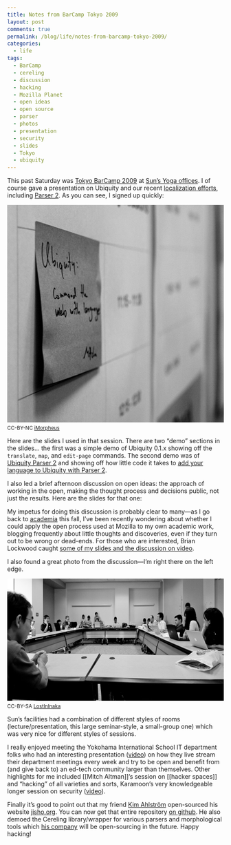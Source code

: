 ```yaml
---
title: Notes from BarCamp Tokyo 2009
layout: post
comments: true
permalink: /blog/life/notes-from-barcamp-tokyo-2009/
categories:
  - life
tags:
  - BarCamp
  - cereling
  - discussion
  - hacking
  - Mozilla Planet
  - open ideas
  - open source
  - parser
  - photos
  - presentation
  - security
  - slides
  - Tokyo
  - ubiquity
---
```

This past Saturday was [Tokyo BarCamp 2009][1] at [Sun&#8217;s Yoga offices][2]. I of course gave a presentation on Ubiquity and our recent [localization efforts][3], including [Parser 2][4]. As you can see, I signed up quickly:

<img src="/static/uploads/2009/05/ubiquity-wall-650.jpg" alt="ubiquity-wall-650.jpg" border="0" width="650" height="504" />  
<small>CC-BY-NC <a href='http://www.flickr.com/photos/sfj/3535231830/'>iMorpheus</a></small>

Here are the slides I used in that session. There are two &#8220;demo&#8221; sections in the slides&#8230; the first was a simple demo of Ubiquity 0.1.x showing off the `translate`, `map`, and `edit-page` commands. The second demo was of [Ubiquity Parser 2][5] and showing off how little code it takes to [add your language to Ubiquity with Parser 2][6].



<!--more-->

I also led a brief afternoon discussion on open ideas: the approach of working in the open, making the thought process and decisions public, not just the results. Here are the slides for that one:



My impetus for doing this discussion is probably clear to many—as I go back to [academia][7] this fall, I&#8217;ve been recently wondering about whether I could apply the open process used at Mozilla to my own academic work, blogging frequently about little thoughts and discoveries, even if they turn out to be wrong or dead-ends. For those who are interested, Brian Lockwood caught [some of my slides and the discussion on video][8].

I also found a great photo from the discussion—I&#8217;m right there on the left edge.

<img src="/static/uploads/2009/05/open-ideas-discussion.jpg" alt="open-ideas-discussion.jpg" border="0" width="650" height="283" />  
<small>CC-BY-SA <a href='http://www.flickr.com/photos/lostininaka/3535388674/'>LostInInaka</a></small>

Sun&#8217;s facilities had a combination of different styles of rooms (lecture/presentation, this large seminar-style, a small-group one) which was very nice for different styles of sessions.

I really enjoyed meeting the Yokohama International School IT department folks who had an interesting presentation ([video][9]) on how they live stream their department meetings every week and try to be open and benefit from (and give back to) an ed-tech community larger than themselves. Other highlights for me included [[Mitch Altman]]&#8217;s session on [[hacker spaces]] and &#8220;hacking&#8221; of all varieties and sorts, Karamoon&#8217;s very knowledgeable longer session on security ([video][10]).

Finally it&#8217;s good to point out that my friend [Kim Ahlström][11] open-sourced his website [jisho.org][12]. You can now get that entire repository [on github][13]. He also demoed the Cereling library/wrapper for various parsers and morphological tools which [his company][14] will be open-sourcing in the future. Happy hacking!

 [1]: http://barcamp.org/BarCamp-Tokyo2009
 [2]: http://blogs.sun.com/jimgris/page/yoga
 [3]: https://wiki.mozilla.org/Labs/Ubiquity/i18n
 [4]: https://wiki.mozilla.org/Labs/Ubiquity/Parser_2
 [5]: http://vimeo.com/4307110
 [6]: http://mitcho.com/blog/how-to/adding-your-language-to-ubiquity-parser-2/
 [7]: http://web.mit.edu/linguistics/
 [8]: http://vimeo.com/4686609
 [9]: http://vimeo.com/4683315
 [10]: http://vimeo.com/4683437
 [11]: http://twitter.com/kimtaro
 [12]: http://jisho.org
 [13]: http://github.com/Kimtaro/jisho.org/tree/master
 [14]: http://smart.fm/